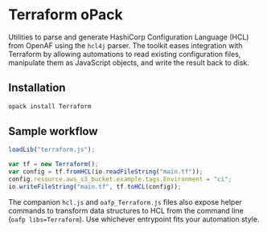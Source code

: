# Terraform oPack

Utilities to parse and generate HashiCorp Configuration Language (HCL) from OpenAF using the `hcl4j` parser. The toolkit eases
integration with Terraform by allowing automations to read existing configuration files, manipulate them as JavaScript objects,
and write the result back to disk.

## Installation

```bash
opack install Terraform
```

## Sample workflow

```javascript
loadLib("terraform.js");

var tf = new Terraform();
var config = tf.fromHCL(io.readFileString("main.tf"));
config.resource.aws_s3_bucket.example.tags.Environment = "ci";
io.writeFileString("main.tf", tf.toHCL(config));
```

The companion `hcl.js` and `oafp_Terraform.js` files also expose helper commands to transform data structures to HCL from the
command line (`oafp libs=Terraform`). Use whichever entrypoint fits your automation style.
